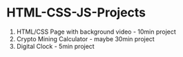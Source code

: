 # HTML-CSS-JS-Projects
1. HTML/CSS Page with background video - 10min project
2. Crypto Mining Calculator - maybe 30min project
3. Digital Clock - 5min project